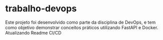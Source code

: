 # trabalho-devops
Este projeto foi desenvolvido como parte da disciplina de DevOps, e tem como objetivo demonstrar conceitos práticos utilizando FastAPI e Docker. Atualizando Readme CI/CD
